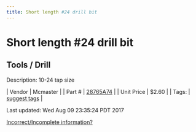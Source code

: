 ```yaml
---
title: Short length #24 drill bit
---
```


# Short length #24 drill bit
## Tools / Drill
Description: 	10-24 tap size 

| Vendor | Mcmaster | 
| Part # | [28765A74](https://www.mcmaster.com/#28765A74) | 
| Unit Price | $2.60 | 
| Tags: | [suggest tags](https://docs.google.com/forms/d/e/1FAIpQLSeWyY8v3RgOty-MyWmh9U0iivNYN_molChYyS-0U-o-kOAv_g/viewform) | 

Last updated: Wed Aug 09 23:35:24 PDT 2017

 [Incorrect/Incomplete information?](https://docs.google.com/forms/d/e/1FAIpQLSeWyY8v3RgOty-MyWmh9U0iivNYN_molChYyS-0U-o-kOAv_g/viewform)
